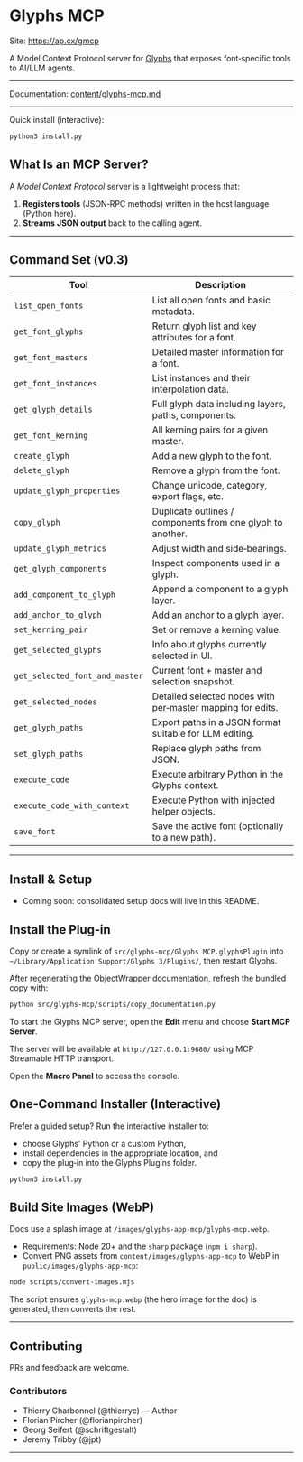 # Glyphs MCP
Site: https://ap.cx/gmcp

A Model Context Protocol server for [Glyphs](https://glyphsapp.com) that exposes font‑specific tools to AI/LLM agents.

---

Documentation: [content/glyphs-mcp.md](https://github.com/thierryc/Glyphs-mcp/blob/main/content/glyphs-mcp.md)

---

Quick install (interactive):

```bash
python3 install.py
```

## What Is an MCP Server?

A *Model Context Protocol* server is a lightweight process that:

1. **Registers tools** (JSON‑RPC methods) written in the host language (Python here).  
2. **Streams JSON output** back to the calling agent. 

---

## Command Set (v0.3)

| Tool | Description |
|------|-------------|
| `list_open_fonts` | List all open fonts and basic metadata. |
| `get_font_glyphs` | Return glyph list and key attributes for a font. |
| `get_font_masters` | Detailed master information for a font. |
| `get_font_instances` | List instances and their interpolation data. |
| `get_glyph_details` | Full glyph data including layers, paths, components. |
| `get_font_kerning` | All kerning pairs for a given master. |
| `create_glyph` | Add a new glyph to the font. |
| `delete_glyph` | Remove a glyph from the font. |
| `update_glyph_properties` | Change unicode, category, export flags, etc. |
| `copy_glyph` | Duplicate outlines / components from one glyph to another. |
| `update_glyph_metrics` | Adjust width and side‑bearings. |
| `get_glyph_components` | Inspect components used in a glyph. |
| `add_component_to_glyph` | Append a component to a glyph layer. |
| `add_anchor_to_glyph` | Add an anchor to a glyph layer. |
| `set_kerning_pair` | Set or remove a kerning value. |
| `get_selected_glyphs` | Info about glyphs currently selected in UI. |
| `get_selected_font_and_master` | Current font + master and selection snapshot. |
| `get_selected_nodes` | Detailed selected nodes with per‑master mapping for edits. |
| `get_glyph_paths` | Export paths in a JSON format suitable for LLM editing. |
| `set_glyph_paths` | Replace glyph paths from JSON. |
| `execute_code` | Execute arbitrary Python in the Glyphs context. |
| `execute_code_with_context` | Execute Python with injected helper objects. |
| `save_font` | Save the active font (optionally to a new path). |

---

## Install & Setup

- Coming soon: consolidated setup docs will live in this README.

## Install the Plug‑in

Copy or create a symlink of `src/glyphs-mcp/Glyphs MCP.glyphsPlugin` into
`~/Library/Application Support/Glyphs 3/Plugins/`, then restart Glyphs.

After regenerating the ObjectWrapper documentation, refresh the bundled copy with:

```bash
python src/glyphs-mcp/scripts/copy_documentation.py
```

To start the Glyphs MCP server, open the **Edit** menu and choose **Start MCP Server**.

The server will be available at `http://127.0.0.1:9680/` using MCP Streamable HTTP transport.

Open the **Macro Panel** to access the console.

## One‑Command Installer (Interactive)

Prefer a guided setup? Run the interactive installer to:
- choose Glyphs’ Python or a custom Python,
- install dependencies in the appropriate location, and
- copy the plug‑in into the Glyphs Plugins folder.

```bash
python3 install.py
```

## Build Site Images (WebP)

Docs use a splash image at `/images/glyphs-app-mcp/glyphs-mcp.webp`.

- Requirements: Node 20+ and the `sharp` package (`npm i sharp`).
- Convert PNG assets from `content/images/glyphs-app-mcp` to WebP in `public/images/glyphs-app-mcp`:

```bash
node scripts/convert-images.mjs
```

The script ensures `glyphs-mcp.webp` (the hero image for the doc) is generated, then converts the rest.

---

## Contributing
PRs and feedback are welcome.

### Contributors
- Thierry Charbonnel (@thierryc) — Author
- Florian Pircher (@florianpircher)
- Georg Seifert (@schriftgestalt)
- Jeremy Tribby (@jpt)

---

 
